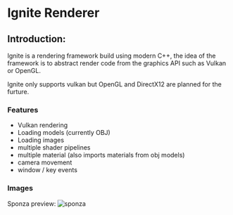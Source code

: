 # Ignite Renderer
## Introduction:
Ignite is a rendering framework build using modern C++, the idea of the framework is to abstract render code from the graphics API such as Vulkan or OpenGL.

Ignite only supports vulkan but OpenGL and DirectX12 are planned for the furture.
### Features

- Vulkan rendering
- Loading models (currently OBJ)
- Loading images
- multiple shader pipelines
- multiple material (also imports materials from obj models)
- camera movement
- window / key events

### Images

Sponza preview:
![sponza](https://user-images.githubusercontent.com/10871343/93988195-5744f680-fd80-11ea-9e37-95c5363e6e0b.png)
